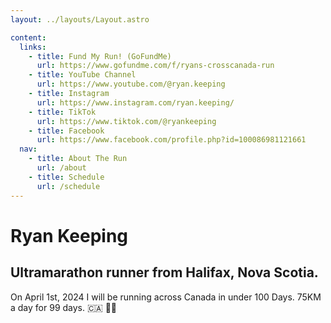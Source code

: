 ```yaml
---
layout: ../layouts/Layout.astro

content:
  links:
    - title: Fund My Run! (GoFundMe)
      url: https://www.gofundme.com/f/ryans-crosscanada-run
    - title: YouTube Channel
      url: https://www.youtube.com/@ryan.keeping
    - title: Instagram
      url: https://www.instagram.com/ryan.keeping/
    - title: TikTok
      url: https://www.tiktok.com/@ryankeeping
    - title: Facebook
      url: https://www.facebook.com/profile.php?id=100086981121661
  nav:
    - title: About The Run
      url: /about
    - title: Schedule
      url: /schedule
---
```


# Ryan Keeping

## Ultramarathon runner from Halifax, Nova Scotia.

On April 1st, 2024 I will be running across Canada in under 100 Days. 75KM a day for 99 days. 🇨🇦 🏃🏼
